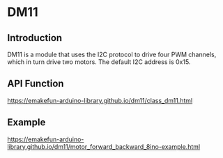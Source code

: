 # DM11

## Introduction

DM11 is a module that uses the I2C protocol to drive four PWM channels, which in turn drive two motors. The default I2C address is 0x15.

## API Function

<https://emakefun-arduino-library.github.io/dm11/class_dm11.html>

## Example

<https://emakefun-arduino-library.github.io/dm11/motor_forward_backward_8ino-example.html>
